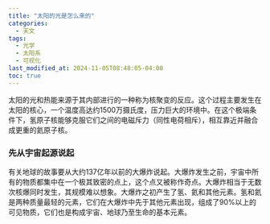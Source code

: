 ```yaml
---
title: "太阳的光是怎么来的"
categories:
  - 天文
tags:
  - 光学
  - 太阳系
  - 可视化
last_modified_at: 2024-11-05T08:48:05-04:00
toc: true
---
```


太阳的光和热能来源于其内部进行的一种称为核聚变的反应。这个过程主要发生在太阳的核心，一个温度高达约1500万摄氏度，压力巨大的环境中。在这个极端条件下，氢原子核能够克服它们之间的电磁斥力（同性电荷相斥），相互靠近并融合成更重的氦原子核。

### 先从宇宙起源说起

有关地球的故事要从大约137亿年以前的大爆炸说起。大爆炸发生之前，宇宙中所有的物质都集中在一个极其致密的点上，这个点又被称作奇点。大爆炸相当于无数次核爆同时发生，其规模难以想象。大爆炸之初产生了氢、氦和其他元素。氢和氦是两种质量最轻的元素，它们在大爆炸中先于其他元素出现，组成了90%以上的可见物质，它们也是构成宇宙、地球乃至生命的基本元素。